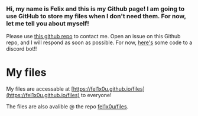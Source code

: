 ### Hi, my name is Felix and this is my Github page! I am going to use GitHub to store my files when I don't need them. For now, let me tell you about myself!
Please use [this github repo](https://github.com/fel1x0u/fel1x0u/) to contact me. Open an issue on this Github repo, and I will respond as soon as possible.
For now, [here's](bot.py) some code to a discord bot!!

# My files

My files are accessable at [https://fel1x0u.github.io/files](https://fel1x0u.github.io/files) to everyone!

The files are also avalible @ the repo [fel1x0u/files](https://github.com/fel1x0u/files).


<!--
**fel1x0u/fel1x0u** is a ✨ _special_ ✨ repository because its `README.md` (this file) appears on your GitHub profile.

Here are some ideas to get you started:

- 🔭 I’m currently working on ...
- 🌱 I’m currently learning ...
- 👯 I’m looking to collaborate on ...
- 🤔 I’m looking for help with ...
- 💬 Ask me about ...
- 📫 How to reach me: ...
- 😄 Pronouns: ...
- ⚡ Fun fact: ...
-->
